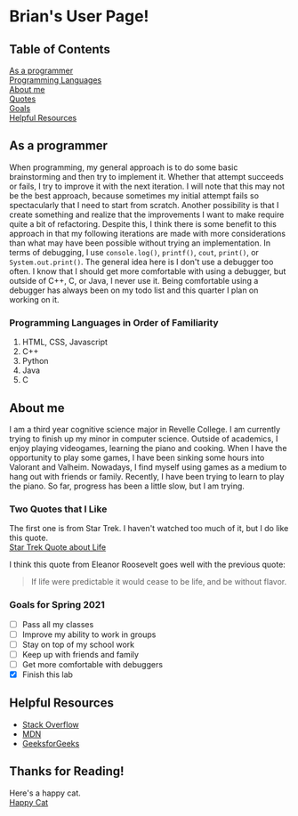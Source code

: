 # Brian's User Page!  
  
## **Table of Contents**  
[As a programmer](#as-a-programmer)  
[Programming Languages](#programming-languages-in-order-of-familiarity)  
[About me](#about-me)  
[Quotes](#a-quote-that-i-like)  
[Goals](#goals-for-spring-2021)  
[Helpful Resources](#helpful-resources)
  
## **As a programmer**  
When programming, my general approach is to do some basic brainstorming and then try to implement it. Whether that attempt succeeds or fails, I try to improve it with the next iteration. I will note that this may not be the best approach, because sometimes my initial attempt fails so spectacularly that I need to start from scratch. Another possibility is that I create something and realize that the improvements I want to make require quite a bit of refactoring. Despite this, I think there is some benefit to this approach in that my following iterations are made with more considerations than what may have been possible without trying an implementation. In terms of debugging, I use `console.log()`, `printf()`, `cout`, `print()`, or `System.out.print()`. The general idea here is I don't use a debugger too often. I know that I should get more comfortable with using a debugger, but outside of C++, C, or Java, I never use it. Being comfortable using a debugger has always been on my todo list and this quarter I plan on working on it.
  
### Programming Languages in Order of Familiarity  
1. HTML, CSS, Javascript
2. C++
3. Python
4. Java
5. C

## **About me**  
I am a third year cognitive science major in Revelle College. I am currently trying to finish up my minor in computer science. Outside of academics, I enjoy playing videogames, learning the piano and cooking. When I have the opportunity to play some games, I have been sinking some hours into Valorant and Valheim. Nowadays, I find myself using games as a medium to hang out with friends or family. Recently, I have been trying to learn to play the piano. So far, progress has been a little slow, but I am trying.
  
### Two Quotes that I Like  
The first one is from Star Trek. I haven't watched too much of it, but I do like this quote.  
[Star Trek Quote about Life](imgs/starTrekQuote.jpg)
  
I think this quote from Eleanor Roosevelt goes well with the previous quote:  
> If life were predictable it would cease to be life, and be without flavor.
  
### Goals for Spring 2021
- [ ] Pass all my classes
- [ ] Improve my ability to work in groups
- [ ] Stay on top of my school work
- [ ] Keep up with friends and family
- [ ] Get more comfortable with debuggers
- [X] Finish this lab

## Helpful Resources
- [Stack Overflow](https://stackoverflow.com/)
- [MDN](https://developer.mozilla.org/en-US/)
- [GeeksforGeeks](https://www.geeksforgeeks.org/)
  
## Thanks for Reading!  
Here's a happy cat.  
[Happy Cat](imgs/happyCat.jpg)